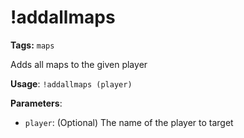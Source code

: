 # !addallmaps

**Tags:** `maps`

Adds all maps to the given player

**Usage**: `!addallmaps (player)`

**Parameters**:
- `player`: (Optional) The name of the player to target
